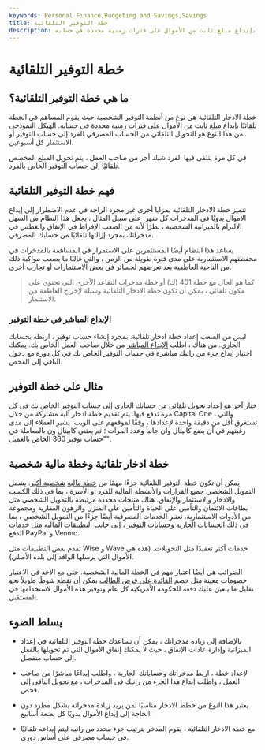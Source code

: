 ```yaml
---
keywords: Personal Finance,Budgeting and Savings,Savings
title: خطة التوفير التلقائية
description: خطة الادخار التلقائية هي نوع من أنظمة التوفير الشخصية حيث يقوم المساهم في الخطة تلقائيًا بإيداع مبلغ ثابت من الأموال على فترات زمنية محددة في حسابه.
---
```


# خطة التوفير التلقائية
## ما هي خطة التوفير التلقائية؟

خطة الادخار التلقائية هي نوع من أنظمة التوفير الشخصية حيث يقوم المساهم في الخطة تلقائيًا بإيداع مبلغ ثابت من الأموال على فترات زمنية محددة في حسابه. الهيكل النموذجي من هذا النوع هو التحويل التلقائي من الحساب المصرفي للفرد إلى حساب التوفير أو الاستثمار كل أسبوعين.

في كل مرة يتلقى فيها الفرد شيك أجر من صاحب العمل ، يتم تحويل المبلغ المخصص تلقائيًا إلى حساب التوفير الخاص بالفرد.

## فهم خطة التوفير التلقائية

تتميز خطة الادخار التلقائية بمزايا أخرى غير مجرد الراحة في عدم الاضطرار إلى إيداع الأموال يدويًا في المدخرات كل شهر. على سبيل المثال ، يجعل هذا النظام من السهل الالتزام بالميزانية الشخصية ، نظرًا لأنه من الصعب الإفراط في الإنفاق والغطس في مدخراتك بمجرد إزالتها تلقائيًا من حسابك المصرفي.

يساعد هذا النظام أيضًا المستثمرين على الاستمرار في المساهمة بالمدخرات في محفظتهم الاستثمارية على مدى فترة طويلة من الزمن ، والتي غالبًا ما يصعب مواكبة ذلك من الناحية العاطفية بعد تعرضهم لخسائر في بعض الاستثمارات أو تجارب أخرى.

> كما هو الحال مع خطة 401 (ك) أو خطة مدخرات التقاعد الأخرى التي تحتوي على مكون تلقائي ، يمكن أن تكون خطة الادخار التلقائية وسيلة لإخراج العاطفة من الاستثمار.

>

### الإيداع المباشر في خطة التوفير

ليس من الصعب إعداد خطة ادخار تلقائية. بمجرد إنشاء حساب توفير ، اربطه بحسابك الجاري. من هناك ، اطلب [الإيداع المباشر](/directdeposit) من خلال صاحب العمل الخاص بك. يمكنك اختيار إيداع جزء من راتبك مباشرة في حساب التوفير الخاص بك في كل دورة مع دخول الباقي إلى الفحص.

## مثال على خطة التوفير

خيار آخر هو إعداد تحويل تلقائي من حسابك الجاري إلى حساب التوفير الخاص بك في كل مرة تدفع فيها. يتم تقديم خطة ادخار آلية مشتركة من خلال Capital One ، والتي تستغرق أقل من دقيقة واحدة لإعدادها ، وفقًا لموقعهم على الويب. يشير العملاء إلى مدى رغبتهم في أن يضع كابيتال وان جانباً وعدد المرات ؛ ثم يعتني كابيتال ون بالمعاملة في "حساب توفير 360 الخاص بالعميل".

## خطة ادخار تلقائية وخطة مالية شخصية

يمكن أن تكون خطة التوفير التلقائية جزءًا مهمًا من [خطة مالية](/personalfinance) [شخصية أكبر](/personalfinance). يشمل التمويل الشخصي جميع القرارات والأنشطة المالية للفرد أو الأسرة ، بما في ذلك الكسب والادخار والاستثمار والإنفاق. هناك منتجات محددة مرتبطة بالتمويل الشخصي مثل بطاقات الائتمان والتأمين على الحياة والتأمين على المنزل والرهون العقارية ومجموعة من الأدوات الاستثمارية. تعتبر الخدمات المصرفية أيضًا جزءًا من التمويل الشخصي ، بما في ذلك [الحسابات الجارية وحسابات التوفير](/savingsaccount) ، إلى جانب التطبيقات المالية مثل خدمات الدفع PayPal و Venmo.

تقدم بعض التطبيقات مثل Wise و Wave خدمات أكثر تعقيدًا مثل التحويلات. (هذه هي الأموال التي يرسلها الوافد إلى بلده الأصلي).

الضرائب هي أيضًا اعتبار مهم في الخطة المالية الشخصية. حتى مع الأخذ في الاعتبار خصومات معينة مثل خصم [الفائدة على قرض الطالب](/slid) يمكن أن تقطع شوطًا طويلاً نحو تقليل ما يتعين عليك دفعه للحكومة الأمريكية كل عام وتوفير هذه الأموال لاستخدامها في المستقبل.

## يسلط الضوء

- بالإضافة إلى زيادة مدخراتك ، يمكن أن تساعدك خطة التوفير التلقائية في إعداد الميزانية وإدارة عادات الإنفاق ، حيث لا يمكنك إنفاق الأموال التي تم تحويلها بالفعل إلى حساب منفصل.

- لإعداد خطة ، اربط مدخراتك وحساباتك الجارية ، واطلب إيداعًا مباشرًا من صاحب العمل ، واطلب إيداع هذا الجزء من راتبك في المدخرات ، مع تحويل الباقي إلى فحص.

- يعتبر هذا النوع من خطط الادخار مناسبًا لمن يريد زيادة مدخراته بشكل مطرد دون الحاجة إلى إيداع الأموال يدويًا كل بضعة أسابيع.

- مع خطة الادخار التلقائية ، يقوم المدخر بترتيب جزء محدد من راتبه ليتم إيداعه تلقائيًا في حساب مصرفي على أساس دوري.

